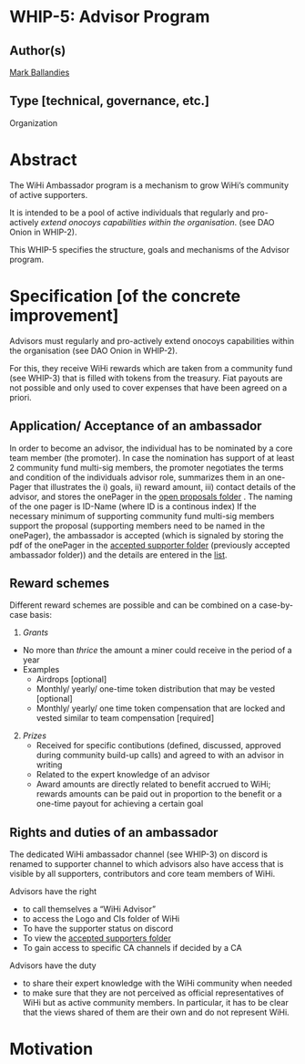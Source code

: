 # WHIP-5: Advisor Program 

## Author(s)
[Mark Ballandies](https://twitter.com/BallandiesMC)

## Type [technical, governance, etc.]
Organization

# Abstract
The WiHi Ambassador program is a mechanism to grow WiHi’s community of active supporters.  

It is intended to be a pool of active individuals that regularly and pro-actively *extend onocoys capabilities within the organisation*. (see DAO Onion in WHIP-2). 

This WHIP-5 specifies the structure, goals and mechanisms of the Advisor program.


# Specification [of the concrete improvement]

Advisors must regularly and pro-actively extend onocoys capabilities within the organisation (see DAO Onion in WHIP-2). 

For this, they receive WiHi rewards which are taken from a community fund (see WHIP-3) that is filled with tokens from the treasury. Fiat payouts are not possible and only used to cover expenses that have been agreed on a priori.

## Application/ Acceptance of an ambassador

In order to become an advisor, the individual has to be nominated by a core team member (the promoter). In case the nomination has support of at least 2
community fund multi-sig members, the promoter negotiates the terms and condition of the individuals advisor role, summarizes
them in an one-Pager that illustrates the i) goals, ii) reward amount, iii) contact details of the advisor, and stores the
onePager in the [open proposals folder](https://drive.google.com/drive/folders/164We6FinxvUBoI_dF00Kz2rw7c5gsyqf?usp=sharing) . The naming of the one pager is ID-Name (where ID
is a continous index)
If the necessary minimum of supporting community fund multi-sig members support the proposal (supporting members need to be
named in the onePager), the ambassador is accepted (which is signaled by storing the pdf of the onePager in the [accepted supporter folder](https://drive.google.com/drive/folders/1s_nJuHrl7OtXMpqe-kM3KV9S9jRflCJO?usp=sharing) (previously accepted ambassador folder)) and the details are entered in the 
[list](https://docs.google.com/spreadsheets/d/1qgRbz1v1Pr6EUpWY8iiX_MVQecFiP1KW0tm6C4wx-l8/edit?usp=sharing). 

## Reward schemes

Different reward schemes are possible and can be combined on a case-by-case basis:

1. *Grants*
- No more than *thrice* the amount a miner could receive in the period of a year
- Examples
    - Airdrops [optional]
    - Monthly/ yearly/ one-time token distribution that may be vested [optional]
    - Monthly/ yearly/ one time token compensation that are locked and vested similar to team compensation [required]
2. *Prizes*
    - Received for specific contibutions (defined, discussed, approved during community build-up calls) and agreed to with an advisor in writing
    - Related to the expert knowledge of an advisor
    - Award amounts are directly related to benefit accrued to WiHi; rewards amounts can be paid out in proportion to the benefit or a one-time payout for achieving a certain goal

## Rights and duties of an ambassador

The dedicated WiHi ambassador channel (see WHIP-3) on discord is renamed to supporter channel to which advisors also have access that is visible by all supporters, contributors and core team members of WiHi.

Advisors have the right 
- to call themselves a “WiHi Advisor”
- to access the Logo and CIs folder of WiHi
- To have the supporter status on discord
- To view the [accepted supporters folder](https://drive.google.com/drive/folders/1s_nJuHrl7OtXMpqe-kM3KV9S9jRflCJO?usp=sharing)  
- To gain access to specific CA channels if decided by a CA

Advisors have the duty
- to share their expert knowledge with the WiHi community when needed
- to make sure that they are not perceived as official representatives of WiHi but as active community members. In particular, it has to be clear that the views shared of them are their own and do not represent WiHi.


# Motivation 

